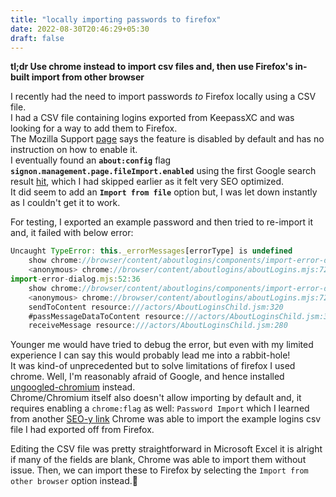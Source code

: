 ```yaml
---
title: "locally importing passwords to firefox"
date: 2022-08-30T20:46:29+05:30
draft: false
---
```


**tl;dr Use chrome instead to import csv files and, then use Firefox's in-built import from other browser**  


I recently had the need to import passwords *to* Firefox locally using a CSV file.  
I had a CSV file containing logins exported from KeepassXC and was looking for a way to add them to Firefox.  
The Mozilla Support [page](https://support.mozilla.org/en-US/kb/import-login-data-file) says the feature is disabled by default and has no instruction on how to enable it.  
I eventually found an **`about:config`** flag **`signon.management.page.fileImport.enabled`** using the first Google search result [hit](https://4sysops.com/archives/export-and-import-passwords-in-firefox/), which I had skipped earlier as it felt very SEO optimized.  
It did seem to add an **`Import from file`** option but, I was let down instantly as I couldn't get it to work.

For testing, I exported an example password and then tried to re-import it and, it failed with below error:

```javascript
Uncaught TypeError: this._errorMessages[errorType] is undefined
    show chrome://browser/content/aboutlogins/components/import-error-dialog.mjs:52
    <anonymous> chrome://browser/content/aboutlogins/aboutLogins.mjs:72
import-error-dialog.mjs:52:36
    show chrome://browser/content/aboutlogins/components/import-error-dialog.mjs:52
    <anonymous> chrome://browser/content/aboutlogins/aboutLogins.mjs:72
    sendToContent resource:///actors/AboutLoginsChild.jsm:320
    #passMessageDataToContent resource:///actors/AboutLoginsChild.jsm:311
    receiveMessage resource:///actors/AboutLoginsChild.jsm:280
```

Younger me would have tried to debug the error, but even with my limited experience I can say this would probably lead me into a rabbit-hole!  
It was kind-of unprecedented but to solve limitations of firefox I used chrome.
Well, I'm reasonably afraid of Google, and hence installed [ungoogled-chromium](https://ungoogled-software.github.io/ungoogled-chromium-binaries/) instead.  
Chrome/Chromium itself also doesn't allow importing by default and, it requires enabling a `chrome:flag` as well: `Password Import` which I learned from another [SEO-y link](https://www.guidingtech.com/import-passwords-csv-google-chrome/)
Chrome was able to import the example logins csv file I had exported off from Firefox.  

Editing the CSV file was pretty straightforward in Microsoft Excel it is alright if many of the fields are blank, Chrome was able to import them without issue.
Then, we can import these to Firefox by selecting the `Import from other browser` option instead.🎉
